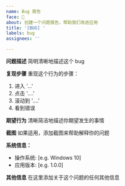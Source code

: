 ```yaml
---
name: Bug 报告
face: 🐛
about: 创建一个问题报告，帮助我们改进应用
title: '[BUG] '
labels: bug
assignees: ''

---
```


**问题描述**
简明清晰地描述这个 bug

**复现步骤**
重现这个行为的步骤：
1. 进入 '...'
2. 点击 '....'
3. 滚动到 '....'
4. 看到错误

**期望行为**
清晰简洁地描述你期望发生的事情

**截图**
如果适用，添加截图来帮助解释你的问题

**系统信息：**
 - 操作系统: [e.g. Windows 10]
 - 应用版本: [e.g. 1.0.0]

**其他信息**
在这里添加关于这个问题的任何其他信息